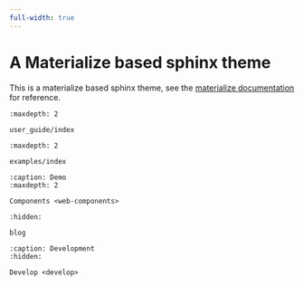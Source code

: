 ```yaml
---
full-width: true
---
```



# A Materialize based sphinx theme

This is a materialize based sphinx theme, see the [materialize documentation](https://materializeweb.com/) for reference. 


```{toctree}
:maxdepth: 2

user_guide/index
```


```{toctree}
:maxdepth: 2

examples/index
```

```{toctree}
:caption: Demo
:maxdepth: 2

Components <web-components>
```

```{toctree}
:hidden:

blog
```

```{toctree}
:caption: Development
:hidden:

Develop <develop>
```
